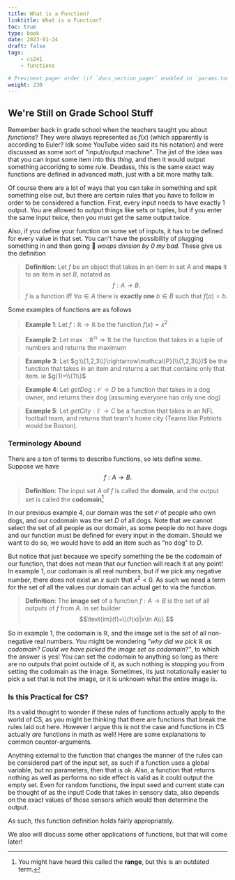 ```yaml
---
title: What is a Function?
linktitle: What is a Function?
toc: true
type: book
date: 2023-01-24
draft: false
tags:
    - cs241
    - functions

# Prev/next pager order (if `docs_section_pager` enabled in `params.toml`)
weight: 230
---
```


## We're Still on Grade School Stuff

Remember back in grade school when the teachers taught you about *functions*? They were always represented as $f(x)$ (which apparently is according to Euler? Idk some YouTube video said its his notation) and were discussed as some sort of "input/output machine". The jist of the idea was that you can input some item into this *thing*, and then it would output something accoridng to some rule. Deadass, this is the same exact way functions are defined in advanced math, just with a bit more mathy talk.

Of course there are a lot of ways that you can take in something and spit something else out, but there are certain rules that you have to follow in order to be considered a function. First, every input needs to have exactly $1$ output. You are allowed to output things like sets or tuples, but if you enter the same input twice, then you must get the same output twice.

Also, if you define your function on some set of inputs, it has to be defined for every value in that set. You can't have the possibility of plugging something in and then going 🤷 *woops division by $0$ my bad*. These give us the definition

> **Definition**: Let $f$ be an object that takes in an item in set $A$ and **maps** it to an item in set $B$, notated as $$f:A\rightarrow B.$$ $f$ is a function iff $\forall a\in A$ there is **exactly one** $b\in B$ such that $f(a)=b$.

Some examples of functions are as follows

> **Example 1**: Let $f:\mathbb{R}\rightarrow\mathbb{R}$ be the function $f(x)=x^2$

> **Example 2**: Let $\max:\mathbb{R^n}\rightarrow\mathbb{R}$ be the function that takes in a tuple of numbers and returns the maximum

> **Example 3**: Let $g:\\{1,2,3\\}\rightarrow\mathcal{P}(\\{1,2,3\\})$ be the function that takes in an item and returns a set that contains only that item. ie $g(1)=\\{1\\}$

> **Example 4**: Let $getDog:\mathcal{O}\rightarrow D$ be a function that takes in a dog owner, and returns their dog (assuming everyone has only one dog)

> **Example 5**: Let $getCity:\mathbb{F}\rightarrow C$ be a function that takes in an NFL football team, and returns that team's home city (Teams like Patriots would be Boston).

### Terminology Abound

There are a ton of terms to describe functions, so lets define some. Suppose we have $$f:A\rightarrow B.$$

> **Definition**: The input set $A$ of $f$ is called the **domain**, and the output set is called the **codomain**[^1]

In our previous example $4$, our domain was the set $\mathcal{O}$ of people who own dogs, and our codomain was the set $D$ of all dogs. Note that we cannot select the set of all people as our domain, as some people do not have dogs and our function must be defined for every input in the domain. Should we want to do so, we would have to add an item such as "no dog" to $D$.

But notice that just because we specify something the be the codomain of our function, that does not mean that our function will reach it at any point! In example $1$, our codomain is all real numbers, but if we pick any negative number, there does not exist an $x$ such that $x^2<0$. As such we need a term for the set of all the values our domain can actual get to via the function.

> **Definition**: The **image set** of a function $f:A\rightarrow B$ is the set of all outputs of $f$ from $A$. In set builder $$\text{im}(f)=\\{f(x)|x\in A\\}.$$

So in example $1$, the codomain is $\mathbb{R}$, and the image set is the set of all non-negative real numbers. You might be wondering *"why did we pick $\mathbb{R}$ as codomain? Could we have picked the image set as codomain?"*, to which the answer is yes! You can set the codomain to anything so long as there are no outputs that point outside of it, as such nothing is stopping you from setting the codomain as the image. Sometimes, its just notationally easier to pick a set that is not the image, or it is unknown what the entire image is.

### Is this Practical for CS?

Its a valid thought to wonder if these rules of functions actually apply to the world of CS, as you might be thinking that there are functions that break the rules laid out here. However I argue this is not the case and functions in CS actually *are* functions in math as well! Here are some explanations to common counter-arguments.

Anything external to the function that changes the manner of the rules can be considered part of the input set, as such if a function uses a global variable, but no parameters, then that is ok. Also, a function that returns nothing as well as performs no side effect is valid as it could output the empty set. Even for random functions, the input seed and current state can be thought of as the input! Code that takes in sensory data, also depends on the exact values of those sensors which would then determine the output.

As such, this function definition holds fairly appropriately.

We also will discuss some other applications of functions, but that will come later!

[^1]: You might have heard this called the **range**, but this is an outdated term.
